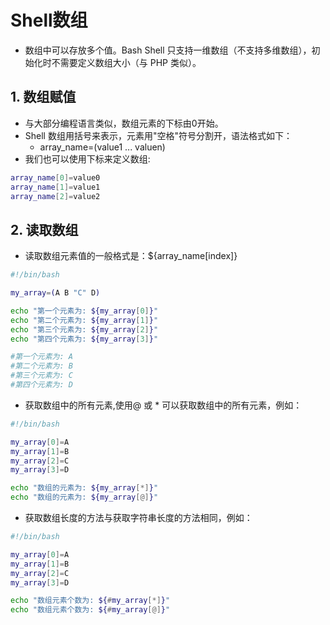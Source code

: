 # Shell数组

* 数组中可以存放多个值。Bash Shell 只支持一维数组（不支持多维数组），初始化时不需要定义数组大小（与 PHP 类似）。

## 1. 数组赋值

* 与大部分编程语言类似，数组元素的下标由0开始。
* Shell 数组用括号来表示，元素用"空格"符号分割开，语法格式如下：
  * array_name=(value1 ... valuen)
* 我们也可以使用下标来定义数组:

```sh
array_name[0]=value0
array_name[1]=value1
array_name[2]=value2
```

## 2. 读取数组

* 读取数组元素值的一般格式是：${array_name[index]}

```sh
#!/bin/bash

my_array=(A B "C" D)

echo "第一个元素为: ${my_array[0]}"
echo "第二个元素为: ${my_array[1]}"
echo "第三个元素为: ${my_array[2]}"
echo "第四个元素为: ${my_array[3]}"

#第一个元素为: A
#第二个元素为: B
#第三个元素为: C
#第四个元素为: D
```

* 获取数组中的所有元素,使用@ 或 * 可以获取数组中的所有元素，例如：

```sh
#!/bin/bash

my_array[0]=A
my_array[1]=B
my_array[2]=C
my_array[3]=D

echo "数组的元素为: ${my_array[*]}"
echo "数组的元素为: ${my_array[@]}"
```

* 获取数组长度的方法与获取字符串长度的方法相同，例如：

```sh
#!/bin/bash

my_array[0]=A
my_array[1]=B
my_array[2]=C
my_array[3]=D

echo "数组元素个数为: ${#my_array[*]}"
echo "数组元素个数为: ${#my_array[@]}"
```

